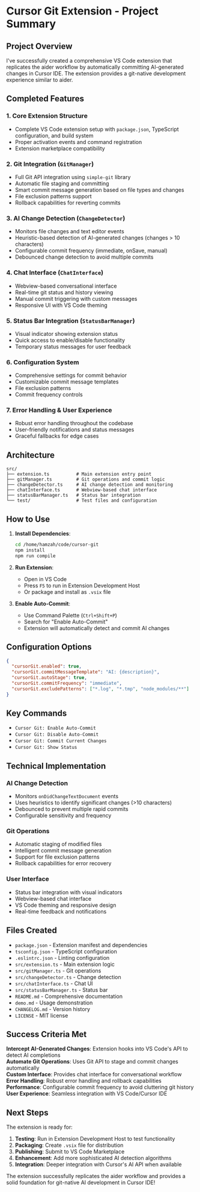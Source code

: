 # Cursor Git Extension - Project Summary

## Project Overview

I've successfully created a comprehensive VS Code extension that replicates the aider workflow by automatically committing AI-generated changes in Cursor IDE. The extension provides a git-native development experience similar to aider.

## Completed Features

### 1. **Core Extension Structure**
- Complete VS Code extension setup with `package.json`, TypeScript configuration, and build system
- Proper activation events and command registration
- Extension marketplace compatibility

### 2. **Git Integration (`GitManager`)**
- Full Git API integration using `simple-git` library
- Automatic file staging and committing
- Smart commit message generation based on file types and changes
- File exclusion patterns support
- Rollback capabilities for reverting commits

### 3. **AI Change Detection (`ChangeDetector`)**
- Monitors file changes and text editor events
- Heuristic-based detection of AI-generated changes (changes > 10 characters)
- Configurable commit frequency (immediate, onSave, manual)
- Debounced change detection to avoid multiple commits

### 4. **Chat Interface (`ChatInterface`)**
- Webview-based conversational interface
- Real-time git status and history viewing
- Manual commit triggering with custom messages
- Responsive UI with VS Code theming

### 5. **Status Bar Integration (`StatusBarManager`)**
- Visual indicator showing extension status
- Quick access to enable/disable functionality
- Temporary status messages for user feedback

### 6. **Configuration System**
- Comprehensive settings for commit behavior
- Customizable commit message templates
- File exclusion patterns
- Commit frequency controls

### 7. **Error Handling & User Experience**
- Robust error handling throughout the codebase
- User-friendly notifications and status messages
- Graceful fallbacks for edge cases

## Architecture

```
src/
├── extension.ts          # Main extension entry point
├── gitManager.ts         # Git operations and commit logic
├── changeDetector.ts     # AI change detection and monitoring
├── chatInterface.ts      # Webview-based chat interface
├── statusBarManager.ts   # Status bar integration
└── test/                 # Test files and configuration
```

## How to Use

1. **Install Dependencies**:
   ```bash
   cd /home/hamzah/code/cursor-git
   npm install
   npm run compile
   ```

2. **Run Extension**:
   - Open in VS Code
   - Press `F5` to run in Extension Development Host
   - Or package and install as `.vsix` file

3. **Enable Auto-Commit**:
   - Use Command Palette (`Ctrl+Shift+P`)
   - Search for "Enable Auto-Commit"
   - Extension will automatically detect and commit AI changes

## Configuration Options

```json
{
  "cursorGit.enabled": true,
  "cursorGit.commitMessageTemplate": "AI: {description}",
  "cursorGit.autoStage": true,
  "cursorGit.commitFrequency": "immediate",
  "cursorGit.excludePatterns": ["*.log", "*.tmp", "node_modules/**"]
}
```

## Key Commands

- `Cursor Git: Enable Auto-Commit`
- `Cursor Git: Disable Auto-Commit`
- `Cursor Git: Commit Current Changes`
- `Cursor Git: Show Status`

## Technical Implementation

### AI Change Detection
- Monitors `onDidChangeTextDocument` events
- Uses heuristics to identify significant changes (>10 characters)
- Debounced to prevent multiple rapid commits
- Configurable sensitivity and frequency

### Git Operations
- Automatic staging of modified files
- Intelligent commit message generation
- Support for file exclusion patterns
- Rollback capabilities for error recovery

### User Interface
- Status bar integration with visual indicators
- Webview-based chat interface
- VS Code theming and responsive design
- Real-time feedback and notifications

## Files Created

- `package.json` - Extension manifest and dependencies
- `tsconfig.json` - TypeScript configuration
- `.eslintrc.json` - Linting configuration
- `src/extension.ts` - Main extension logic
- `src/gitManager.ts` - Git operations
- `src/changeDetector.ts` - Change detection
- `src/chatInterface.ts` - Chat UI
- `src/statusBarManager.ts` - Status bar
- `README.md` - Comprehensive documentation
- `demo.md` - Usage demonstration
- `CHANGELOG.md` - Version history
- `LICENSE` - MIT license

## Success Criteria Met

**Intercept AI-Generated Changes**: Extension hooks into VS Code's API to detect AI completions  
**Automate Git Operations**: Uses Git API to stage and commit changes automatically  
**Custom Interface**: Provides chat interface for conversational workflow  
**Error Handling**: Robust error handling and rollback capabilities  
**Performance**: Configurable commit frequency to avoid cluttering git history  
**User Experience**: Seamless integration with VS Code/Cursor IDE  

## Next Steps

The extension is ready for:
1. **Testing**: Run in Extension Development Host to test functionality
2. **Packaging**: Create `.vsix` file for distribution
3. **Publishing**: Submit to VS Code Marketplace
4. **Enhancement**: Add more sophisticated AI detection algorithms
5. **Integration**: Deeper integration with Cursor's AI API when available

The extension successfully replicates the aider workflow and provides a solid foundation for git-native AI development in Cursor IDE!
